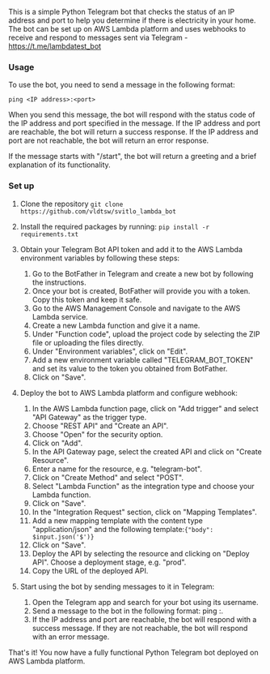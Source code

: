 This is a simple Python Telegram bot that checks the status of an IP address and port to help you determine if there is electricity in your home. The bot can be set up on AWS Lambda platform and uses webhooks to receive and respond to messages sent via Telegram - https://t.me/lambdatest_bot
### Usage
To use the bot, you need to send a message in the following format:

`ping <IP address>:<port>`

When you send this message, the bot will respond with the status code of the IP address and port specified in the message. If the IP address and port are reachable, the bot will return a success response. If the IP address and port are not reachable, the bot will return an error response.

If the message starts with "/start", the bot will return a greeting and a brief explanation of its functionality.

### Set up

1. Clone the repository
`git clone https://github.com/vldtsw/svitlo_lambda_bot`

2. Install the required packages by running:
`pip install -r requirements.txt`
3. Obtain your Telegram Bot API token and add it to the AWS Lambda environment variables by following these steps:
   1. Go to the BotFather in Telegram and create a new bot by following the instructions. 
   2. Once your bot is created, BotFather will provide you with a token. Copy this token and keep it safe. 
   3. Go to the AWS Management Console and navigate to the AWS Lambda service. 
   4. Create a new Lambda function and give it a name. 
   5. Under "Function code", upload the project code by selecting the ZIP file or uploading the files directly. 
   6. Under "Environment variables", click on "Edit". 
   7. Add a new environment variable called "TELEGRAM_BOT_TOKEN" and set its value to the token you obtained from BotFather. 
   8. Click on "Save".

4. Deploy the bot to AWS Lambda platform and configure webhook:
   1. In the AWS Lambda function page, click on "Add trigger" and select "API Gateway" as the trigger type. 
   2. Choose "REST API" and "Create an API". 
   3. Choose "Open" for the security option. 
   4. Click on "Add". 
   5. In the API Gateway page, select the created API and click on "Create Resource". 
   6. Enter a name for the resource, e.g. "telegram-bot". 
   7. Click on "Create Method" and select "POST". 
   8. Select "Lambda Function" as the integration type and choose your Lambda function. 
   9. Click on "Save". 
   10. In the "Integration Request" section, click on "Mapping Templates". 
   11. Add a new mapping template with the content type "application/json" and the following template:`{"body": $input.json('$')}`
   12. Click on "Save". 
   13. Deploy the API by selecting the resource and clicking on "Deploy API". Choose a deployment stage, e.g. "prod". 
   14. Copy the URL of the deployed API.
5. Start using the bot by sending messages to it in Telegram:
   1. Open the Telegram app and search for your bot using its username. 
   2. Send a message to the bot in the following format: ping <IP address>:<port>.
   3. If the IP address and port are reachable, the bot will respond with a success message. If they are not reachable, the bot will respond with an error message.

That's it! You now have a fully functional Python Telegram bot deployed on AWS Lambda platform.